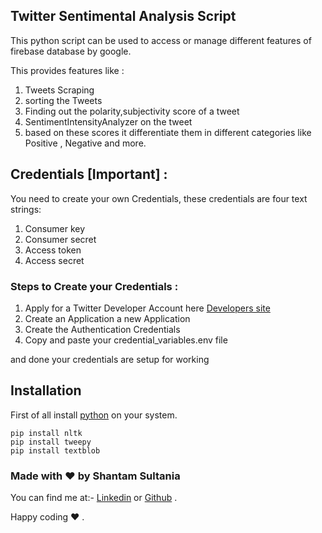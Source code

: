 ## Twitter Sentimental Analysis Script

This python script can be used to access or manage different features of firebase database by google.

This provides features like :

1. Tweets Scraping 
2. sorting the Tweets 
3. Finding out the polarity,subjectivity score of a tweet 
4. SentimentIntensityAnalyzer on the tweet
5. based on these scores it differentiate them in different categories like Positive , Negative and more.

## Credentials [Important] : 

You need to create your own Credentials, these credentials are four text strings:

1. Consumer key
2. Consumer secret
3. Access token
4. Access secret

### Steps to Create your Credentials :

1. Apply for a Twitter Developer Account  here [Developers site](https://developer.twitter.com/en)
2. Create an Application a new Application 
3. Create the Authentication Credentials
4. Copy and paste your credential_variables.env file

and done your credentials are setup for working 


## Installation

First of all install [python]("https://www.python.org/downloads/") on your system.

```
pip install nltk 
pip install tweepy
pip install textblob
```


### Made with ❤️ by Shantam Sultania

You can find me at:-
[Linkedin](https://www.linkedin.com/in/shantam-sultania-737084175/) or [Github](https://github.com/shantamsultania) .

Happy coding ❤️ .
